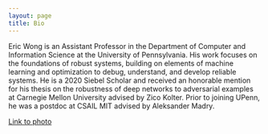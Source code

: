 ```yaml
---
layout: page
title: Bio 
---
```


Eric Wong is an Assistant Professor in the Department of Computer and Information Science at the University of Pennsylvania. His work focuses on the foundations of robust systems, building on elements of machine learning and optimization to debug, understand, and develop reliable systems. He is a 2020 Siebel Scholar and received an honorable mention for his thesis on the robustness of deep networks to adversarial examples at Carnegie Mellon University advised by Zico Kolter. Prior to joining UPenn, he was a postdoc at CSAIL MIT advised by Aleksander Madry. 

<a href="https://riceric22.github.io/assets/img/photo_small.jpg">Link to photo</a>
